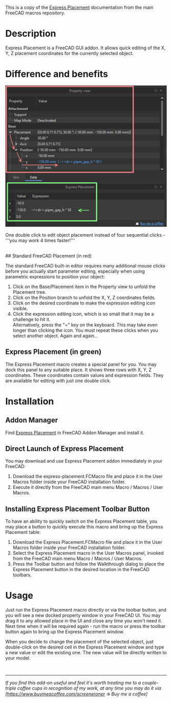 This is a copy of the [Express Placement](https://wiki.freecad.org/Macro_Express_Placement) documentation from the main FreeCAD macros repository.

# Description

Express Placement is a FreeCAD GUI addon. It allows quick editing of the X, Y, Z placement coordinates for the currently selected object.

# Difference and benefits

[![Standard in red and Express in green](standard_vs_express.png "Standard in red and Express in green")](https://www.buymeacoffee.com/screeneroner)

One double click to edit object placement instead of four sequential clicks - '''you may work 4 times faster!'''

<br>
## Standard FreeCAD Placement (in red)

The standard FreeCAD built-in editor requires many additional mouse clicks before you actually start parameter editing, especially when using parametric expressions to position your object:

1. Click on the Base/Placement item in the Property view to unfold the Placement tree.
2. Click on the Position branch to unfold the X, Y, Z coordinates fields.
3. Click on the desired coordinate to make the expression editing icon visible.
4. Click the expression editing icon, which is so small that it may be a challenge to hit it. <br>Alternatively, press the "=" key on the keyboard. This may take even longer than clicking the icon.
You must repeat these clicks when you select another object. Again and again...

## Express Placement (in green)

The Express Placement macro creates a special panel for you. You may dock this panel to any suitable place. It shows three rows with X, Y, Z coordinates. These coordinates contain values and expression fields. They are available for editing with just one double click.

# Installation

## Addon Manager

Find [Express Placement](https://wiki.freecad.org/Macro_Express_Placement) in FreeCAD Addon Manager and install it.

## Direct Launch of Express Placement

You may download and use Express Placement addon immediately in your FreeCAD:

1. Download the express-placement.FCMacro file and place it in the User Macros folder inside your FreeCAD installation folder.
2. Execute it directly from the FreeCAD main menu Macro / Macros / User Macros.

## Installing Express Placement Toolbar Button

To have an ability to quickly switch on the Express Placement table, you may place a button to quickly execute this macro and bring up the Express Placement table:

1. Download the Express Placement.FCMacro file and place it in the User Macros folder inside your FreeCAD installation folder.
2. Select the Express Placement macro in the User Macros panel, invoked from the FreeCAD main menu Macro / Macros / User Macros.
3. Press the Toolbar button and follow the Walkthrough dialog to place the Express Placement button in the desired location in the FreeCAD toolbars.

# Usage

Just run the Express Placement macro directly or via the toolbar button, and you will see a new docked property window in your FreeCAD UI. You may drag it to any allowed place in the UI and close any time you won't need it. Next time when it will be required again - run the macro or press the toolbar button again to bring up the Express Placement window.

When you decide to change the placement of the selected object, just double-click on the desired cell in the Express Placement window and type a new value or edit the existing one. The new value will be directly written to your model. 

<br><hr><i>If you find this add-on useful and feel it's worth treating me to a couple-triple coffee cups in recognition of my work, at any time you may do it via [https://www.buymeacoffee.com/screeneroner ☕&nbsp;Buy&nbsp;me&nbsp;a&nbsp;coffee]</i>
